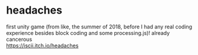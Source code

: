 # headaches
first unity game (from like, the summer of 2018, before I had any real coding experience besides block coding and some processing.js)! already cancerous   
https://iscii.itch.io/headaches
